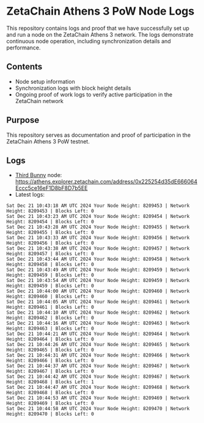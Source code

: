 # ZetaChain Athens 3 PoW Node Logs
This repository contains logs and proof that we have successfully set up and run a node on the ZetaChain Athens 3 network. The logs demonstrate continuous node operation, including synchronization details and performance.

## Contents
- Node setup information
- Synchronization logs with block height details
- Ongoing proof of work logs to verify active participation in the ZetaChain network

## Purpose
This repository serves as documentation and proof of participation in the ZetaChain Athens 3 PoW testnet.

## Logs

- [Third Bunny](https://thirdbunny.xyz/) node: https://athens.explorer.zetachain.com/address/0x225254d35dE666064Eccc5ce16eF1D8bF8D7b5EE
- Latest logs:
```
Sat Dec 21 10:43:18 AM UTC 2024 Your Node Height: 8209453 | Network Height: 8209453 | Blocks Left: 0
Sat Dec 21 10:43:23 AM UTC 2024 Your Node Height: 8209454 | Network Height: 8209454 | Blocks Left: 0
Sat Dec 21 10:43:28 AM UTC 2024 Your Node Height: 8209455 | Network Height: 8209455 | Blocks Left: 0
Sat Dec 21 10:43:33 AM UTC 2024 Your Node Height: 8209456 | Network Height: 8209456 | Blocks Left: 0
Sat Dec 21 10:43:38 AM UTC 2024 Your Node Height: 8209457 | Network Height: 8209457 | Blocks Left: 0
Sat Dec 21 10:43:44 AM UTC 2024 Your Node Height: 8209458 | Network Height: 8209458 | Blocks Left: 0
Sat Dec 21 10:43:49 AM UTC 2024 Your Node Height: 8209459 | Network Height: 8209459 | Blocks Left: 0
Sat Dec 21 10:43:54 AM UTC 2024 Your Node Height: 8209459 | Network Height: 8209459 | Blocks Left: 0
Sat Dec 21 10:44:00 AM UTC 2024 Your Node Height: 8209460 | Network Height: 8209460 | Blocks Left: 0
Sat Dec 21 10:44:05 AM UTC 2024 Your Node Height: 8209461 | Network Height: 8209461 | Blocks Left: 0
Sat Dec 21 10:44:10 AM UTC 2024 Your Node Height: 8209462 | Network Height: 8209462 | Blocks Left: 0
Sat Dec 21 10:44:16 AM UTC 2024 Your Node Height: 8209463 | Network Height: 8209463 | Blocks Left: 0
Sat Dec 21 10:44:21 AM UTC 2024 Your Node Height: 8209464 | Network Height: 8209464 | Blocks Left: 0
Sat Dec 21 10:44:26 AM UTC 2024 Your Node Height: 8209465 | Network Height: 8209465 | Blocks Left: 0
Sat Dec 21 10:44:31 AM UTC 2024 Your Node Height: 8209466 | Network Height: 8209466 | Blocks Left: 0
Sat Dec 21 10:44:37 AM UTC 2024 Your Node Height: 8209467 | Network Height: 8209467 | Blocks Left: 0
Sat Dec 21 10:44:42 AM UTC 2024 Your Node Height: 8209467 | Network Height: 8209468 | Blocks Left: 1
Sat Dec 21 10:44:47 AM UTC 2024 Your Node Height: 8209468 | Network Height: 8209468 | Blocks Left: 0
Sat Dec 21 10:44:53 AM UTC 2024 Your Node Height: 8209469 | Network Height: 8209469 | Blocks Left: 0
Sat Dec 21 10:44:58 AM UTC 2024 Your Node Height: 8209470 | Network Height: 8209470 | Blocks Left: 0
```
